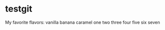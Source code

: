# testgit
My favorite flavors:
    vanilla
    banana
    caramel
    one
    two
    three
    four
    five
    six
    seven
